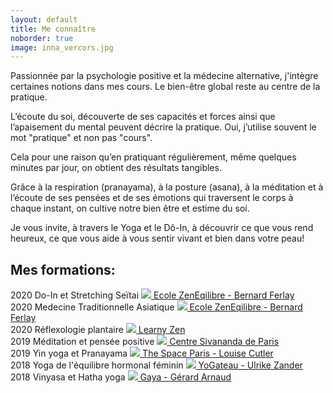 ```yaml
---
layout: default
title: Me connaître
noborder: true
image: inna_vercors.jpg
---
```


<div class="block" markdown="1">
Passionnée par la psychologie positive et la médecine alternative, j'intègre certaines notions dans mes cours. Le bien-être global reste au centre de la pratique.  

L’écoute du soi, découverte de ses capacités et forces ainsi que l’apaisement du mental peuvent décrire la pratique. Oui, j’utilise souvent le mot "pratique" et non pas "cours".  

Cela pour une raison qu’en pratiquant régulièrement, même quelques minutes par jour, on obtient des résultats tangibles.
  
Grâce à la respiration (pranayama), à la posture (asana), à la méditation et à l’écoute de ses pensées et de ses émotions qui traversent le corps à chaque instant, on cultive notre bien être et estime du soi.  

Je vous invite, à travers le Yoga et le Dô-In, à découvrir ce que vous rend heureux, ce que vous aide à vous sentir vivant et bien dans votre peau!  

<!-- ## Pourquoi j'en suis arrivée là: -->


## Mes formations:

<div class="formation">
	<label class="year">
		2020
	</label>
	<span class="titre">
		Do-In et Stretching Seïtai
	</span>
	<span class="formateur">
	  <a href="https://www.zeneqilibre.net" target="_blank">
		<img src="/assets/images/25284.svg" />
		Ecole ZenEqilibre - Bernard Ferlay
	  </a>
	</span>
</div>
<div class="formation">
	<label class="year">
		2020
	</label>
	<span class="titre">
		Medecine Traditionnelle Asiatique
	</span>
	<span class="formateur">
	  <a href="https://www.zeneqilibre.net" target="_blank">
		<img src="/assets/images/25284.svg" />
		Ecole ZenEqilibre - Bernard Ferlay
	  </a>
	</span>
</div>
<div class="formation">
	<label class="year">
		2020
	</label>
	<span class="titre">
		Réflexologie plantaire
	</span>
	<span class="formateur">
	  <a href="https://learnyzen.fr/" target="_blank">
		<img src="/assets/images/25284.svg" />
		Learny Zen
	  </a>
	</span>
</div>
<div class="formation">
	<label class="year">
		2019
	</label>
	<span class="titre">
		Méditation et pensée positive
	</span>
	<span class="formateur">
	  <a href="https://sivanandaparis.org/" target="_blank">
		<img src="/assets/images/25284.svg" />
		Centre Sivananda de Paris
	  </a>
	</span>
</div>
<div class="formation">
	<label class="year">
		2019
	</label>
	<span class="titre">
		Yin yoga et Pranayama
	</span>
	<span class="formateur">
	  <a href="http://thespaceparis.com/" target="_blank">
		<img src="/assets/images/25284.svg" />
		The Space Paris - Louise Cutler
	  </a>
	</span>
</div>
<div class="formation">
	<label class="year">
		2018
	</label>
	<span class="titre">
		Yoga de l'équilibre hormonal féminin
	</span>
	<span class="formateur">
	  <a href="https://yogateau.com/" target="_blank">
		<img src="/assets/images/25284.svg" />
		YoGateau - Ulrike Zander
	  </a>
	</span>
</div>
<div class="formation">
	<label class="year">
		2018
	</label>
	<span class="titre">
		Vinyasa et Hatha yoga
	</span>
	<span class="formateur">
	  <a href="https://gerardarnaudyoga.com/" target="_blank">
		<img src="/assets/images/25284.svg" />
		Gaya - Gérard Arnaud
	  </a>
	</span>
</div>
</div>
